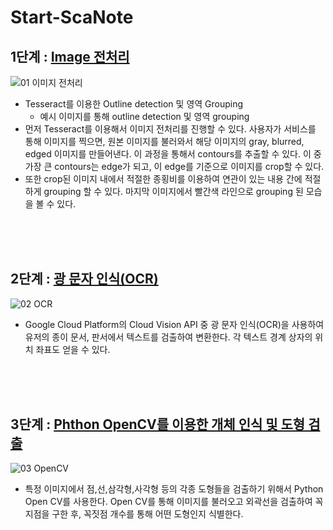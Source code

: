 # Start-ScaNote

## 1단계 : [Image 전처리](Image_전처리.ipynb)

![01 이미지 전처리](https://user-images.githubusercontent.com/84276596/206180559-65e24e71-04a5-446f-93af-df7beb016018.png)

- Tesseract를 이용한 Outline detection 및 영역 Grouping
    - 예시 이미지를 통해 outline detection 및 영역 grouping
- 먼저 Tesseract를 이용해서 이미지 전처리를 진행할 수 있다. 사용자가 서비스를 통해 이미지를 찍으면, 원본 이미지를 불러와서 해당 이미지의 gray, blurred, edged 이미지를 만들어낸다. 이 과정을 통해서 contours를 추출할 수 있다. 이 중 가장 큰 contours는 edge가 되고, 이 edge를 기준으로 이미지를 crop할 수 있다.
- 또한 crop된 이미지 내에서 적절한 종횡비를 이용하여 연관이 있는 내용 간에 적절하게 grouping 할 수 있다. 마지막 이미지에서 빨간색 라인으로 grouping 된 모습을 볼 수 있다.
<br>
<br>
<br>

## 2단계 : [광 문자 인식(OCR)]()

![02 OCR](https://user-images.githubusercontent.com/84276596/206180581-9788d6d1-0db3-4040-bef7-315629d7dbc3.png)

- Google Cloud Platform의 Cloud Vision API 중 광 문자 인식(OCR)을 사용하여 유저의 종이 문서, 판서에서 텍스트를 검출하여 변환한다. 각 텍스트 경계 상자의 위치 좌표도 얻을 수 있다.
<br>
<br>
<br>

## 3단계 : [Phthon OpenCV를 이용한 개체 인식 및 도형 검출]()

![03 OpenCV](https://user-images.githubusercontent.com/84276596/206180589-5fb7a242-e7cb-4146-8321-905bef913098.png)

- 특정 이미지에서 점,선,삼각형,사각형 등의  각종 도형들을 검출하기 위해서 Python Open CV를 사용한다. Open CV를 통해 이미지를 불러오고 외곽선을 검출하여 꼭지점을 구한 후, 꼭짓점 개수를 통해 어떤 도형인지 식별한다.

